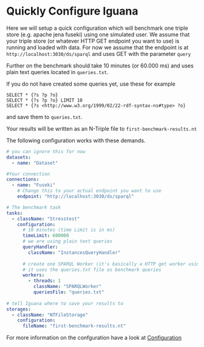 # Quickly Configure Iguana

Here we will setup a quick configuration which will benchmark one triple store (e.g. apache jena fuseki) using one simulated user.
We assume that your triple store (or whatever HTTP GET endpoint you want to use) is running and loaded with data.
For now we assume that the endpoint is at `http://localhost:3030/ds/sparql` and uses GET with the parameter `query`

Further on the benchmark should take 10 minutes (or 60.000 ms) and uses plain text queries located in `queries.txt`. 

If you do not have created some queries yet, use these for example

```sparql
SELECT * {?s ?p ?o}
SELECT * {?s ?p ?o} LIMIT 10
SELECT * {?s <http://www.w3.org/1999/02/22-rdf-syntax-ns#type> ?o}
```

and save them to `queries.txt`.


Your results will be written as an N-Triple file to `first-benchmark-results.nt`

The following configuration works with these demands. 

```yaml
# you can ignore this for now
datasets:
  - name: "Dataset"

#Your connection
connections:
  - name: "Fuseki"
    # Change this to your actual endpoint you want to use
    endpoint: "http://localhost:3030/ds/sparql"

# The benchmark task
tasks:
  - className: "Stresstest"
    configuration:
      # 10 minutes (time Limit is in ms)
      timeLimit: 600000
      # we are using plain text queries
      queryHandler:
        className: "InstancesQueryHandler"
        
      # create one SPARQL Worker (it's basically a HTTP get worker using the 'query' parameter
      # it uses the queries.txt file as benchmark queries
      workers:
        - threads: 1
          className: "SPARQLWorker"
          queriesFile: "queries.txt"
          
# tell Iguana where to save your results to          
storages:
  - className: "NTFileStorage"
    configuration:
      fileName: "first-benchmark-results.nt"
```


For more information on the confguration have a look at [Configuration](../usage/configuration/) 
